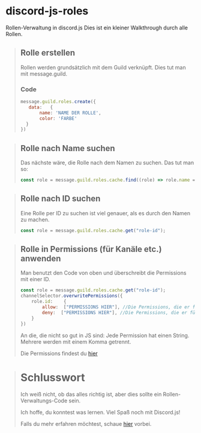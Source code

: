 # discord-js-roles
Rollen-Verwaltung in discord.js
Dies ist ein kleiner Walkthrough durch alle Rollen.

> ## Rolle erstellen
> Rollen werden grundsätzlich mit dem Guild verknüpft. Dies tut man mit message.guild.
>
> ### Code
> ```javascript
> message.guild.roles.create({
>    data:   {
>        name: 'NAME DER ROLLE',
>        color: 'FARBE'
>   }
> })
> ```

> ## Rolle nach Name suchen
> Das nächste wäre, die Rolle nach dem Namen zu suchen. Das tut man so:
> ```javascript
> const role = message.guild.roles.cache.find((role) => role.name === 'ROLLEN NAME');
> ```

> ## Rolle nach ID suchen
> Eine Rolle per ID zu suchen ist viel genauer, als es durch den Namen zu machen.
> ```javascript
> const role = message.guild.roles.cache.get("role-id");
> ```
>

> ## Rolle in Permissions (für Kanäle etc.) anwenden
> Man benutzt den Code von oben und überschreibt die Permissions mit einer ID.
> ```javascript
> const role = message.guild.roles.cache.get("role-id");
> channelSelector.overwritePermissions({
>     role.id:    {
>         allow:  ["PERMISSIONS HIER"], //Die Permissions, die er für die Rolle im Kanal erlauben soll. 
>         deny:  ["PERMISSIONS HIER"], //Die Permissions, die er für die Rolle im Kanal verbieten soll. 
>     }
> })
> ```
> An die, die nicht so gut in JS sind: Jede Permission hat einen String. Mehrere werden mit einem Komma getrennt.
>
> Die Permissions findest du [hier](https://discord.com/developers/docs/topics/permissions)


> # Schlusswort
> Ich weiß nicht, ob das alles richtig ist, aber dies sollte ein Rollen-Verwaltungs-Code sein.
> 
> Ich hoffe, du konntest was lernen. Viel Spaß noch mit Discord.js!
> 
> Falls du mehr erfahren möchtest, schaue [hier](https://discordjs.guide/popular-topics/permissions.html#roles-as-bot-permissions) vorbei.